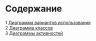 # Содержание
1 [Диаграмма вариантов использования](UseCase/README.md)  
2 [Диаграмма классов]()  
3 [Диаграммы активностей]()